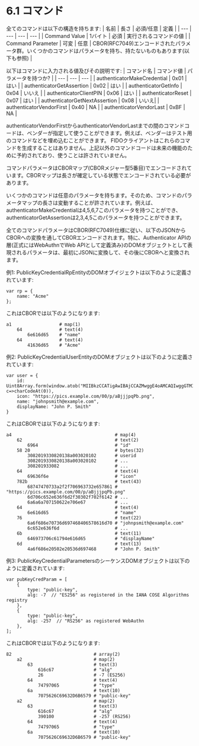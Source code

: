 # 6.1 コマンド
全てのコマンドは以下の構造を持ちます:
| 名前 | 長さ | 必須/任意 | 定義 |
| --- | --- | --- | --- |
| Command Value | 1バイト | 必須 | 実行されるコマンドの値 |
| Command Parameter | 可変 | 任意 | CBOR(RFC7049)エンコードされたパラメータ群。いくつかのコマンドはパラメータを持ち、持たないものもあります(以下も参照) |

以下はコマンドに入力される値及びその説明です:
| コマンド名 | コマンド値 | パラメータを持つか? |
| --- | --- | --- |
| authenticatorMakeCredential | 0x01 | はい |
| authenticatorGetAssertion | 0x02 | はい |
| authenticatorGetInfo | 0x04 | いいえ |
| authenticatorClientPIN | 0x06 | はい |
| authenticatorReset | 0x07 | はい |
| authenticatorGetNextAssertion | 0x08 | いいえ|
| authenticatorVendorFirst | 0x40 | NA |
| authenticatorVendorLast | 0xBF | NA |

authenticatorVendorFirstからauthenticatorVendorLastまでの間のコマンドコードは、ベンダーが指定して使うことができます。例えば、ベンダーはテスト用のコマンドなどを埋め込むことができます。
FIDOクライアントはこれらのコマンドを生成することはありません。上記以外のコマンドコードは未来の機能のために予約されており、使うことは許されていません。

コマンドパラメータはCBORマップ(CBORメジャー型5番目)でエンコードされています。CBORマップは長さが確定している状態でエンコードされている必要があります。

いくつかのコマンドは任意のパラメータを持ちます。そのため、コマンドのパラメータマップの長さは変動することが許されています。例えば、authenticatorMakeCredentialは4,5,6,7このパラメータを持つことができ、authenticatorGetAssertionは2,3,4,5このパラメータを持つことができます。

全てのコマンドパラメータはCBOR(RFC7049)仕様に従い、以下のJSONからCBORへの変換を通してCBORエンコードされます。特に、Authenticator APIの層(正式にはWebAuthnでWeb APIとして定義済み)のDOMオブジェクトとして表現されるパラメータは、最初にJSONに変換して、その後にCBORへと変換されます。

例1:
PublicKeyCredentialRpEntityのDOMオブイジェクトは以下のように定義されています:
```
var rp = {
    name: "Acme"
};
```
これはCBORでは以下のようになります:
```
a1                  # map(1)
    64              # text(4)
        6e616d65    # "name"
    64              # text(4)
        41636d65    # "Acme"
```

例2:
PublicKeyCredentialUserEntityのDOMオブジェクトは以下のように定義されています:
```
var user = {
    id: Uint8Array.form(window.atob("MIIBkzCCATigAwIBAjCCAZMwggE4oAMCAQIwggGTMII="), c=>charCodeAt(0)),
    icon: "https://pics.example.com/00/p/aBjjjpqPb.png",
    name: "johnpsmith@example.com",
    displayName: "John P. Smith"
}
```
これはCBORでは以下のようになります:
```
a4                                       # map(4)
    62                                   # text(2)
        6964                             # "id"
    58 20                                # bytes(32)
        3082019330820138a003020102       # userid
        3082019330820138a003020102       # ...
        308201933082                     # ...
    64                                   # text(4)
        69636f6e                         # "icon"
    782b                                 # text(43)
        68747470733a2f2f706963732e657861 # "https://pics.example.com/00/p/aBjjjpqPb.png"
        6d706c652e636f6d2f30302f702f6142 # ...
        6a6a6a707150622e706e67           # ...
    64                                   # text(4)
        6e616d65                         # "name"
    76                                   # text(22)
        6a6f686e70736d697468406578616d70 # "johnpsmith@example.com"
        6c652e636f6d                     # ...
    6b                                   # text(11)
        646973706c61794e616d65           # "displayName"
    6d                                   # text(13)
        4a6f686e20502e20536d697468       # "John P. Smith"
```

例3:
PublicKeyCredentialParametersのシーケンスDOMオブジェクトは以下のように定義されています:
```
var pubKeyCredParam = [
    {
        type: "public-key",
        alg: -7  // "ES256" as registered in the IANA COSE Algorithms registry
    },
    {
        type: "public-key",
        alg: -257  // "RS256" as registered WebAuthn
    },
];
```
これはCBORでは以下のようになります:
```
82                               # array(2)
    a2                           # map(2)
        63                       # text(3)
            616c67               # "alg"
            26                   # -7 (ES256)
        64                       # text(4)
            74797065             # "type"
        6a                       # text(10)
            7075626C69632D6B6579 # "public-key"
    a2                           # map(2)
        63                       # text(3)
            616c67               # "alg"
            390100               # -257 (RS256)
        64                       # text(4)
            74797065             # "type"
        6a                       # text(10)
            7075626C69632D6B6579 # "public-key"
```
